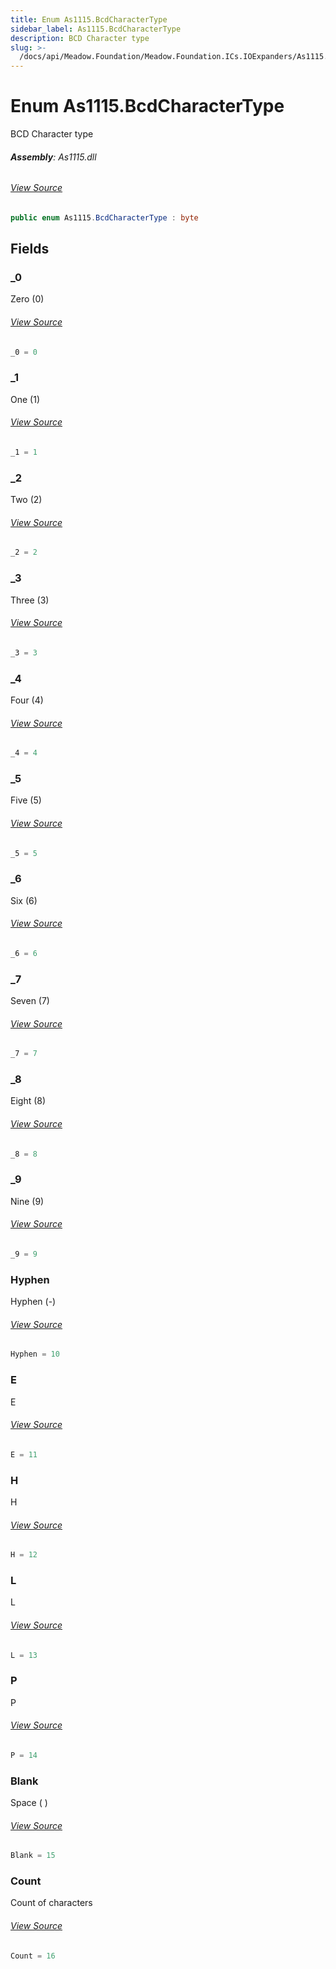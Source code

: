 ```yaml
---
title: Enum As1115.BcdCharacterType
sidebar_label: As1115.BcdCharacterType
description: BCD Character type
slug: >-
  /docs/api/Meadow.Foundation/Meadow.Foundation.ICs.IOExpanders/As1115.BcdCharacterType
---
```

# Enum As1115.BcdCharacterType
BCD Character type

###### **Assembly**: As1115.dll
###### [View Source](https://github.com/WildernessLabs/Meadow.Foundation.git/blob/develop/Source/Meadow.Foundation.Peripherals/ICs.IOExpanders.As1115/Driver/As1115.Enums.cs#L135)
```csharp title="Declaration"
public enum As1115.BcdCharacterType : byte
```
## Fields
### _0
Zero (0)
###### [View Source](https://github.com/WildernessLabs/Meadow.Foundation.git/blob/develop/Source/Meadow.Foundation.Peripherals/ICs.IOExpanders.As1115/Driver/As1115.Enums.cs#L140)
```csharp title="Declaration"
_0 = 0
```
### _1
One (1)
###### [View Source](https://github.com/WildernessLabs/Meadow.Foundation.git/blob/develop/Source/Meadow.Foundation.Peripherals/ICs.IOExpanders.As1115/Driver/As1115.Enums.cs#L144)
```csharp title="Declaration"
_1 = 1
```
### _2
Two (2)
###### [View Source](https://github.com/WildernessLabs/Meadow.Foundation.git/blob/develop/Source/Meadow.Foundation.Peripherals/ICs.IOExpanders.As1115/Driver/As1115.Enums.cs#L148)
```csharp title="Declaration"
_2 = 2
```
### _3
Three (3)
###### [View Source](https://github.com/WildernessLabs/Meadow.Foundation.git/blob/develop/Source/Meadow.Foundation.Peripherals/ICs.IOExpanders.As1115/Driver/As1115.Enums.cs#L152)
```csharp title="Declaration"
_3 = 3
```
### _4
Four (4)
###### [View Source](https://github.com/WildernessLabs/Meadow.Foundation.git/blob/develop/Source/Meadow.Foundation.Peripherals/ICs.IOExpanders.As1115/Driver/As1115.Enums.cs#L156)
```csharp title="Declaration"
_4 = 4
```
### _5
Five (5)
###### [View Source](https://github.com/WildernessLabs/Meadow.Foundation.git/blob/develop/Source/Meadow.Foundation.Peripherals/ICs.IOExpanders.As1115/Driver/As1115.Enums.cs#L160)
```csharp title="Declaration"
_5 = 5
```
### _6
Six (6)
###### [View Source](https://github.com/WildernessLabs/Meadow.Foundation.git/blob/develop/Source/Meadow.Foundation.Peripherals/ICs.IOExpanders.As1115/Driver/As1115.Enums.cs#L164)
```csharp title="Declaration"
_6 = 6
```
### _7
Seven (7)
###### [View Source](https://github.com/WildernessLabs/Meadow.Foundation.git/blob/develop/Source/Meadow.Foundation.Peripherals/ICs.IOExpanders.As1115/Driver/As1115.Enums.cs#L168)
```csharp title="Declaration"
_7 = 7
```
### _8
Eight (8)
###### [View Source](https://github.com/WildernessLabs/Meadow.Foundation.git/blob/develop/Source/Meadow.Foundation.Peripherals/ICs.IOExpanders.As1115/Driver/As1115.Enums.cs#L172)
```csharp title="Declaration"
_8 = 8
```
### _9
Nine (9)
###### [View Source](https://github.com/WildernessLabs/Meadow.Foundation.git/blob/develop/Source/Meadow.Foundation.Peripherals/ICs.IOExpanders.As1115/Driver/As1115.Enums.cs#L176)
```csharp title="Declaration"
_9 = 9
```
### Hyphen
Hyphen (-)
###### [View Source](https://github.com/WildernessLabs/Meadow.Foundation.git/blob/develop/Source/Meadow.Foundation.Peripherals/ICs.IOExpanders.As1115/Driver/As1115.Enums.cs#L180)
```csharp title="Declaration"
Hyphen = 10
```
### E
E
###### [View Source](https://github.com/WildernessLabs/Meadow.Foundation.git/blob/develop/Source/Meadow.Foundation.Peripherals/ICs.IOExpanders.As1115/Driver/As1115.Enums.cs#L184)
```csharp title="Declaration"
E = 11
```
### H
H
###### [View Source](https://github.com/WildernessLabs/Meadow.Foundation.git/blob/develop/Source/Meadow.Foundation.Peripherals/ICs.IOExpanders.As1115/Driver/As1115.Enums.cs#L188)
```csharp title="Declaration"
H = 12
```
### L
L
###### [View Source](https://github.com/WildernessLabs/Meadow.Foundation.git/blob/develop/Source/Meadow.Foundation.Peripherals/ICs.IOExpanders.As1115/Driver/As1115.Enums.cs#L192)
```csharp title="Declaration"
L = 13
```
### P
P
###### [View Source](https://github.com/WildernessLabs/Meadow.Foundation.git/blob/develop/Source/Meadow.Foundation.Peripherals/ICs.IOExpanders.As1115/Driver/As1115.Enums.cs#L196)
```csharp title="Declaration"
P = 14
```
### Blank
Space ( )
###### [View Source](https://github.com/WildernessLabs/Meadow.Foundation.git/blob/develop/Source/Meadow.Foundation.Peripherals/ICs.IOExpanders.As1115/Driver/As1115.Enums.cs#L200)
```csharp title="Declaration"
Blank = 15
```
### Count
Count of characters
###### [View Source](https://github.com/WildernessLabs/Meadow.Foundation.git/blob/develop/Source/Meadow.Foundation.Peripherals/ICs.IOExpanders.As1115/Driver/As1115.Enums.cs#L204)
```csharp title="Declaration"
Count = 16
```
